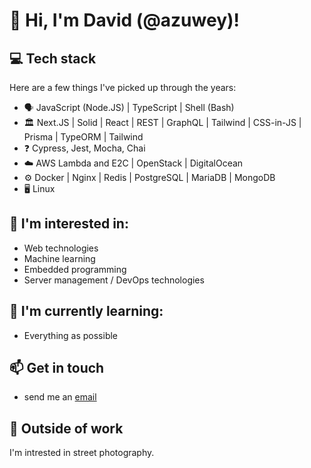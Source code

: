 
# :vulcan_salute: Hi, I'm David (@azuwey)!

## :computer: Tech stack

Here are a few things I've picked up through the years:

- :speaking_head: JavaScript (Node.JS) | TypeScript | Shell (Bash)
- :classical_building: Next.JS | Solid | React | REST | GraphQL | Tailwind | CSS-in-JS | Prisma | TypeORM | Tailwind
- :question: Cypress, Jest, Mocha, Chai
- :cloud: AWS Lambda and E2C | OpenStack | DigitalOcean
- :gear: Docker | Nginx | Redis | PostgreSQL | MariaDB | MongoDB
- :desktop_computer: Linux

## :eyes: I'm interested in:

- Web technologies
- Machine learning
- Embedded programming
- Server management / DevOps technologies

## :seedling: I'm currently learning:

- Everything as possible

## :mailbox: Get in touch
- send me an [email](mailto:hello@davidzarandi.eu)

## :electric_plug: Outside of work

I'm intrested in street photography.
